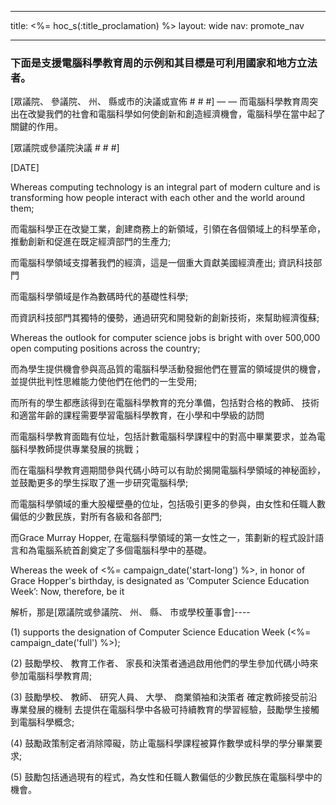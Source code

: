 * * *

title: <%= hoc_s(:title_proclamation) %> layout: wide nav: promote_nav

* * *

### 下面是支援電腦科學教育周的示例和其目標是可利用國家和地方立法者。

  
[眾議院、 參議院、 州、 縣或市的決議或宣佈 # # #] — — 而電腦科學教育周突出在改變我們的社會和電腦科學如何使創新和創造經濟機會，電腦科學在當中起了關鍵的作用。

[眾議院或參議院決議 # # #]

[DATE]

Whereas computing technology is an integral part of modern culture and is transforming how people interact with each other and the world around them;

而電腦科學正在改變工業，創建商務上的新領域，引領在各個領域上的科學革命，推動創新和促進在既定經濟部門的生產力;

而電腦科學領域支撐著我們的經濟，這是一個重大貢獻美國經濟產出; 資訊科技部門

而電腦科學領域是作為數碼時代的基礎性科學;

而資訊科技部門其獨特的優勢，通過研究和開發新的創新技術，來幫助經濟復蘇;

Whereas the outlook for computer science jobs is bright with over 500,000 open computing positions across the country;

而為學生提供機會參與高品質的電腦科學活動發掘他們在豐富的領域提供的機會，並提供批判性思維能力使他們在他們的一生受用;

而所有的學生都應該得到在電腦科學教育的充分準備，包括對合格的教師、 技術和適當年齡的課程需要學習電腦科學教育，在小學和中學級的訪問

而電腦科學教育面臨有位址，包括計數電腦科學課程中的對高中畢業要求，並為電腦科學教師提供專業發展的挑戰；

而在電腦科學教育週期間參與代碼小時可以有助於揭開電腦科學領域的神秘面紗，並鼓勵更多的學生採取了進一步研究電腦科學;

而電腦科學領域的重大股權壁壘的位址，包括吸引更多的參與，由女性和任職人數偏低的少數民族，對所有各級和各部門;

而Grace Murray Hopper, 在電腦科學領域的第一女性之一，策劃新的程式設計語言和為電腦系統首創奠定了多個電腦科學中的基礎。

Whereas the week of <%= campaign_date('start-long') %>, in honor of Grace Hopper's birthday, is designated as ‘Computer Science Education Week’: Now, therefore, be it

解析，那是[眾議院或參議院、 州、 縣、 市或學校董事會]\----

(1) supports the designation of Computer Science Education Week (<%= campaign_date('full') %>);

(2) 鼓勵學校、 教育工作者、 家長和決策者通過啟用他們的學生參加代碼小時來參加電腦科學教育周;

(3) 鼓勵學校、 教師、 研究人員、 大學、 商業領袖和決策者 確定教師接受前沿專業發展的機制 去提供在電腦科學中各級可持續教育的學習經驗，鼓勵學生接觸到電腦科學概念;

(4) 鼓勵政策制定者消除障礙，防止電腦科學課程被算作數學或科學的學分畢業要求;

(5) 鼓勵包括通過現有的程式，為女性和任職人數偏低的少數民族在電腦科學中的機會。
